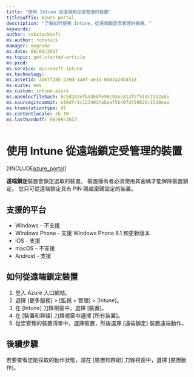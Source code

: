 ```yaml
---
title: "使用 Intune 從遠端鎖定受管理的裝置"
titlesuffix: Azure portal
description: "了解如何使用 Intune，從遠端鎖定您管理的裝置。"
keywords: 
author: robstackmsft
ms.author: robstack
manager: angrobe
ms.date: 08/09/2017
ms.topic: get-started-article
ms.prod: 
ms.service: microsoft-intune
ms.technology: 
ms.assetid: 3b67f285-229d-4a0f-ae34-0402a20b4518
ms.suite: ems
ms.custom: intune-azure
ms.openlocfilehash: 6c5d282efbd3b0fe90c93ec813f2f513c1932a6e
ms.sourcegitcommit: e10dfc9c123401fabaaf5b487d459826c1510eae
ms.translationtype: HT
ms.contentlocale: zh-TW
ms.lasthandoff: 09/09/2017
---
```

# <a name="remotely-lock-managed-devices-with-intune"></a>使用 Intune 從遠端鎖定受管理的裝置


[!INCLUDE[azure_portal](./includes/azure_portal.md)]

**遠端鎖定**裝置會鎖定選取的裝置。 裝置擁有者必須使用其密碼才能解除裝置鎖定。 您只可從遠端鎖定具有 PIN 碼或密碼設定的裝置。

## <a name="supported-platforms"></a>支援的平台

- Windows - 不支援
- Windows Phone - 支援 Windows Phone 8.1 和更新版本
- iOS - 支援
- macOS - 不支援
- Android - 支援

## <a name="how-to-remote-lock-a-device"></a>如何從遠端鎖定裝置

1. 登入 Azure 入口網站。
2. 選擇 [更多服務]  >  [監視 + 管理]  >  [Intune]。
3. 在 [Intune] 刀鋒視窗中，選擇 [裝置]。
4. 在 [裝置和群組] 刀鋒視窗中選擇 [所有裝置]。
5. 從您管理的裝置清單中，選擇裝置，然後選擇 [遠端鎖定] 裝置遠端動作。

## <a name="next-steps"></a>後續步驟

若要查看您剛採取的動作狀態，請在 [裝置和群組] 刀鋒視窗中，選擇 [裝置動作]。
